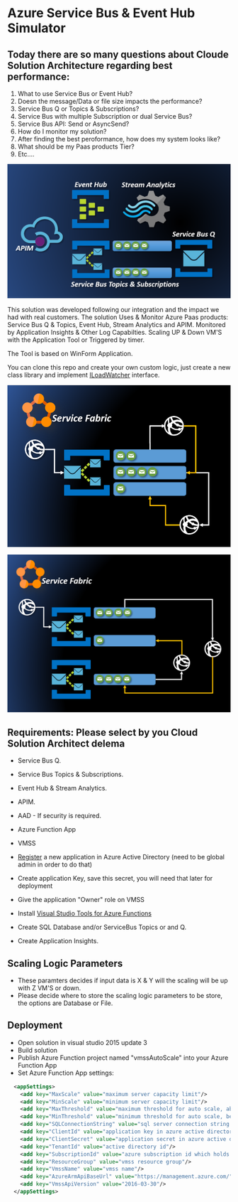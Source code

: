 # Azure Service Bus & Event Hub Simulator

## Today there are so many questions about Cloude Solution Architecture regarding best performance:
1. What to use Service Bus or Event Hub?
2. Doesn the message/Data or file size impacts the performance?
3. Service Bus Q or Topics & Subscriptions?
4. Service Bus with multiple Subscription or dual Service Bus?
5. Service Bus API: Send or AsyncSend?
6. How do I monitor my solution?
7. After finding the best peroformance, how does my system looks like?
8. What should be my Paas products Tier?
9. Etc....

![alt tag](https://raw.githubusercontent.com/zivshtaeinberg/AzureServicebusAndEventHubSimulator/master/Image1.PNG)

This solution was developed following our integration and the impact we had with real customers.
The solution Uses & Monitor Azure Paas products: Service Bus Q & Topics, Event Hub, Stream Analytics and APIM.
Monitored by Application Insights & Other Log Capabilties.
Scaling UP & Down VM'S with the Application Tool or Triggered by timer.

The Tool is based on WinForm Application.


You can clone this repo and create your own custom logic, just create a new class library and implement [ILoadWatcher](https://github.com/guybartal/AzureVmssCustomAutoScale/blob/master/vmssAutoScale.Interfaces/ILoadWatcher.cs) interface.


![alt tag](https://raw.githubusercontent.com/zivshtaeinberg/AzureServicebusAndEventHubSimulator/master/Image2.PNG)

![alt tag](https://raw.githubusercontent.com/zivshtaeinberg/AzureServicebusAndEventHubSimulator/master/Image3.PNG)


## Requirements: Please select by you Cloud Solution Architect delema
* Service Bus Q.
* Service Bus Topics & Subscriptions.
* Event Hub & Stream Analytics.
* APIM.
* AAD - If security is required.
* Azure Function App
* VMSS

* [Register](https://docs.microsoft.com/en-us/azure/active-directory/active-directory-app-registration) a new application in Azure Active Directory (need to be global admin in order to do that)
* Create application Key, save this secret, you will need that later for deployment
* Give the application "Owner" role on VMSS
* Install [Visual Studio Tools for Azure Functions](https://blogs.msdn.microsoft.com/webdev/2016/12/01/visual-studio-tools-for-azure-functions/)
* Create SQL Database and/or ServiceBus Topics or and Q.
* Create Application Insights.

## Scaling Logic Parameters
* These paramters decides if input data is X & Y will the scaling will be up with Z VM'S or down.
* Please decide where to store the scaling logic parameters to be store, the options are Database or File.

## Deployment
* Open solution in visual studio 2015 update 3
* Build solution
* Publish Azure Function project named "vmssAutoScale" into your Azure Function App
* Set Azure Function App settings:
```XML
  <appSettings>
    <add key="MaxScale" value="maximum server capacity limit"/>
    <add key="MinScale" value="minimum server capacity limit"/>
    <add key="MaxThreshold" value="maximum threshold for auto scale, above this value autoscaler will add one server to vmss"/>
    <add key="MinThreshold" value="minimum threshold for auto scale, below this value autoscaler will remove one server to vmss"/>
    <add key="SQLConnectionString" value="sql server connection string which holds logic for autoscale"/>
    <add key="ClientId" value="application key in azure active directory"/>
    <add key="ClientSecret" value="application secret in azure active directory"/>
    <add key="TenantId" value="active directory id"/>
    <add key="SubscriptionId" value="azure subscription id which holds vmss"/>
    <add key="ResourceGroup" value="vmss resource group"/>
    <add key="VmssName" value="vmss name"/>
    <add key="AzureArmApiBaseUrl" value="https://management.azure.com/"/>
    <add key="VmssApiVersion" value="2016-03-30"/>
  </appSettings>
 ```
